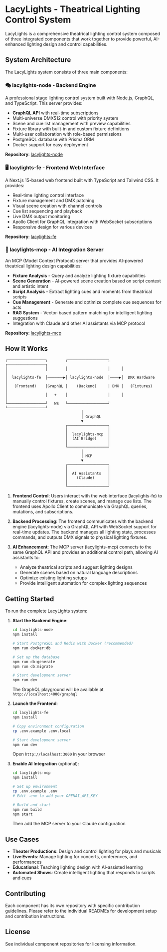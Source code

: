 # LacyLights - Theatrical Lighting Control System

LacyLights is a comprehensive theatrical lighting control system composed of three integrated components that work together to provide powerful, AI-enhanced lighting design and control capabilities.

## System Architecture

The LacyLights system consists of three main components:

### 🎭 lacylights-node - Backend Engine
A professional stage lighting control system built with Node.js, GraphQL, and TypeScript. This server provides:
- **GraphQL API** with real-time subscriptions
- Multi-universe DMX512 control with priority system
- Scene and cue list management with preview capabilities
- Fixture library with built-in and custom fixture definitions
- Multi-user collaboration with role-based permissions
- PostgreSQL database with Prisma ORM
- Docker support for easy deployment

**Repository**: [lacylights-node](../lacylights-node)

### 🖥️ lacylights-fe - Frontend Web Interface
A Next.js 15-based web frontend built with TypeScript and Tailwind CSS. It provides:
- Real-time lighting control interface
- Fixture management and DMX patching
- Visual scene creation with channel controls
- Cue list sequencing and playback
- Live DMX output monitoring
- Apollo Client for GraphQL integration with WebSocket subscriptions
- Responsive design for various devices

**Repository**: [lacylights-fe](../lacylights-fe)

### 🤖 lacylights-mcp - AI Integration Server
An MCP (Model Context Protocol) server that provides AI-powered theatrical lighting design capabilities:
- **Fixture Analysis** - Query and analyze lighting fixture capabilities
- **Scene Generation** - AI-powered scene creation based on script context and artistic intent
- **Script Analysis** - Extract lighting cues and moments from theatrical scripts
- **Cue Management** - Generate and optimize complete cue sequences for acts
- **RAG System** - Vector-based pattern matching for intelligent lighting suggestions
- Integration with Claude and other AI assistants via MCP protocol

**Repository**: [lacylights-mcp](../lacylights-mcp)

## How It Works

```
┌─────────────────┐        ┌──────────────────┐     ┌─────────────────┐
│                 │        │                  │     │                 │
│  lacylights-fe  │───────▶│ lacylights-node  │────▶│  DMX Hardware   │
│   (Frontend)    │GraphQL │    (Backend)     │ DMX │   (Fixtures)    │
│                 │   +    │                  │     │                 │
└─────────────────┘   WS   └──────────────────┘     └─────────────────┘
                                  │
                                  │ GraphQL
                                  ▼
                           ┌──────────────────┐
                           │                  │
                           │  lacylights-mcp  │
                           │  (AI Bridge)     │
                           │                  │
                           └──────────────────┘
                                  │
                                  │ MCP
                                  ▼
                           ┌──────────────────┐
                           │                  │
                           │  AI Assistants   │
                           │    (Claude)      │
                           │                  │
                           └──────────────────┘
```

1. **Frontend Control**: Users interact with the web interface (lacylights-fe) to manually control fixtures, create scenes, and manage cue lists. The frontend uses Apollo Client to communicate via GraphQL queries, mutations, and subscriptions.

2. **Backend Processing**: The frontend communicates with the backend engine (lacylights-node) via GraphQL API with WebSocket support for real-time updates. The backend manages all lighting state, processes commands, and outputs DMX signals to physical lighting fixtures.

3. **AI Enhancement**: The MCP server (lacylights-mcp) connects to the same GraphQL API and provides an additional control path, allowing AI assistants to:
   - Analyze theatrical scripts and suggest lighting designs
   - Generate scenes based on natural language descriptions
   - Optimize existing lighting setups
   - Provide intelligent automation for complex lighting sequences

## Getting Started

To run the complete LacyLights system:

1. **Start the Backend Engine**:
   ```bash
   cd lacylights-node
   npm install

   # Start PostgreSQL and Redis with Docker (recommended)
   npm run docker:db

   # Set up the database
   npm run db:generate
   npm run db:migrate

   # Start development server
   npm run dev
   ```
   The GraphQL playground will be available at `http://localhost:4000/graphql`

2. **Launch the Frontend**:
   ```bash
   cd lacylights-fe
   npm install

   # Copy environment configuration
   cp .env.example .env.local

   # Start development server
   npm run dev
   ```
   Open `http://localhost:3000` in your browser

3. **Enable AI Integration** (optional):
   ```bash
   cd lacylights-mcp
   npm install

   # Set up environment
   cp .env.example .env
   # Edit .env to add your OPENAI_API_KEY

   # Build and start
   npm run build
   npm start
   ```
   Then add the MCP server to your Claude configuration

## Use Cases

- **Theater Productions**: Design and control lighting for plays and musicals
- **Live Events**: Manage lighting for concerts, conferences, and performances
- **Educational**: Teaching lighting design with AI-assisted learning
- **Automated Shows**: Create intelligent lighting that responds to scripts and cues

## Contributing

Each component has its own repository with specific contribution guidelines. Please refer to the individual READMEs for development setup and contribution instructions.

## License

See individual component repositories for licensing information.
